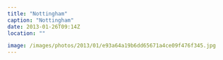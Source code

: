 ```yaml
---
title: "Nottingham"
caption: "Nottingham"
date: 2013-01-26T09:14Z
location: ""

image: /images/photos/2013/01/e93a64a19b6dd65671a4ce09f476f345.jpg
---
```

